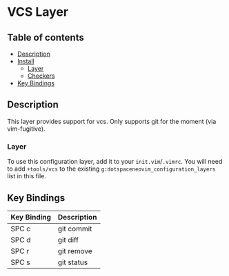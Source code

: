 # VCS Layer

## Table of contents

* [Description](#description)
* [Install](#install)
  * [Layer](#layer)
  * [Checkers](#checkers)
* [Key Bindings](#key-bindings)

## Description

This layer provides support for vcs. Only supports git for the moment (via vim-fugitive).

### Layer

To use this configuration layer, add it to your `init.vim`/`.vimrc`. You will need to add `+tools/vcs` to the existing `g:dotspaceneovim_configuration_layers` list in this file.

## Key Bindings

| Key Binding | Description                                                    |
|-------------|----------------------------------------------------------------|
| SPC c       | git commit                                                     | 
| SPC d       | git diff                                                       | 
| SPC r       | git remove                                                     | 
| SPC s       | git status                                                     | 
